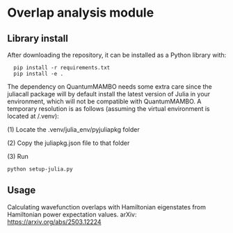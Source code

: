 Overlap analysis module
===============================

Library install
---------------

After downloading the repository, it can be installed as a Python library with:

```
  pip install -r requirements.txt
  pip install -e .
```
The dependency on QuantumMAMBO needs some extra care since the juliacall package will by default install the latest version of Julia in your environment, which will not be compatible with QuantumMAMBO. A temporary resolution is as follows (assuming the virtual environment is located at /.venv):

(1) Locate the .venv/julia_env/pyjuliapkg folder

(2) Copy the juliapkg.json file to that folder

(3) Run
```
python setup-julia.py
```

Usage
-----
Calculating wavefunction overlaps with Hamiltonian eigenstates from Hamiltonian power expectation values.
arXiv: https://arxiv.org/abs/2503.12224
